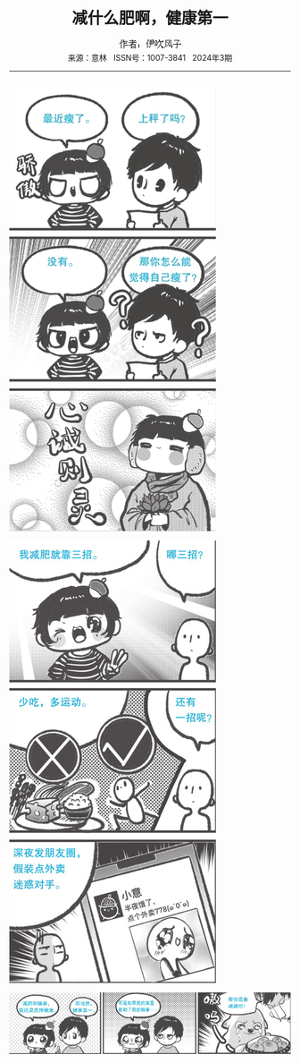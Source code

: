 # <center>减什么肥啊，健康第一</center>

<div align=center><img src="https://raw.githubusercontent.com/leaguecn/magazines/main/img_authors/%25d7%25f7%25d5%25df%25a3%25ba%25d2%25c1%25b4%25b5%25b7%25e7%25d7%25d3.jpg"></div>

<center>来源：意林   ISSN号：1007-3841   2024年3期</center>

* * *

<br>![](https://raw.githubusercontent.com/leaguecn/magazines/main/img/yili20240371-1-l.jpg)

![](https://raw.githubusercontent.com/leaguecn/magazines/main/img/yili20240371-2-l.jpg)

![](https://raw.githubusercontent.com/leaguecn/magazines/main/img/yili20240371-3-l.jpg)
